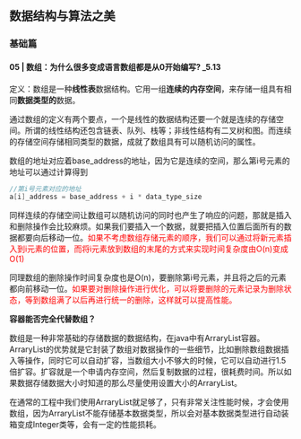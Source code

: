 ## 数据结构与算法之美

### 基础篇

#### 05 | 数组：为什么很多变成语言数组都是从0开始编写?  _5.13

定义：数组是一种**线性表**数据结构。它用一组**连续的内存空间**，来存储一组具有相同**数据类型的**数据。

通过数组的定义有两个要点，一个是线性的数据结构还要一个就是连续的存储空间。所谓的线性结构还包含链表、队列、栈等；非线性结构有二叉树和图。而连续的存储空间存储相同类型的数据，成就了数组具有可以随机访问的属性。

数组的地址对应着base_address的地址，因为它是连续的空间，那么第i号元素的地址可以通过计算得到

```java
//第i号元素对应的地址
a[i]_address = base_address + i * data_type_size
```

同样连续的存储空间让数组可以随机访问的同时也产生了响应的问题，那就是插入和删除操作会比较麻烦。如果我们要插入一个数据，就要把插入位置后面所有的数据都要向后移动一位。<font color=red>如果不考虑数组存储元素的顺序，我们可以通过将新元素插入到i元素的位置，而将i元素放到数组的末尾的方式来实现时间复杂度由O(n)变成O(1)</font>

同理数组的删除操作时间复杂度也是O(n)，要删除第i号元素，并且将之后的元素都向前移动一位。<font color=red>如果要对删除操作进行优化，可以将要删除的元素记录为删除状态，等到数组满了以后再进行统一的删除，这样就可以提高性能。</font>

**容器能否完全代替数组？**

数组是一种非常基础的存储数据的数据结构，在java中有ArraryList容器。ArraryList的优势就是它封装了数组对数据操作的一些细节，比如删除数组数据插入等操作，同时它可以自动扩容，当数组大小不够大的时候，它可以自动进行1.5倍扩容。扩容就是一个申请内存空间，然后复制数据的过程，很耗费时间。所以如果数据存储数据大小时知道的那么尽量使用设置大小的ArraryList。

在通常的工程中我们使用ArraryList就足够了，只有非常关注性能时候，才会使用数组，因为ArraryList不能存储基本数据类型，所以会对基本数据类型进行自动装箱变成Integer类等，会有一定的性能损耗。